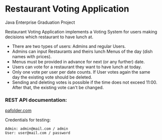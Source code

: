 Restaurant Voting Application
=============================

Java Enterprise Graduation Project

Restaurant Voting Application implements a Voting System for users making decisions
which restaurant to have lunch at.
- There are two types of users: Admins and regular Users.
- Admins can input Restaurants and theirs lunch Menus of the day (dish names with prices).
- Menus must be provided in advance for next (or any further) date.
- Users can vote for a restaurant they want to have lunch at today.
- Only one vote per user per date counts. If User votes again the same day the existing vote should be deleted.
- Sending and deleting votes is possible if the time does not exceed 11:00. After that, the existing vote can't be
changed.

### REST API documentation:

[pafolder.com](http://pafolder.com)

Credentials for testing:

```
Admin: admin@mail.com / admin
User: user@mail.com / password
```
